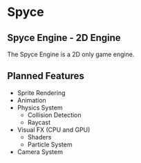 # Spyce
## Spyce Engine - 2D Engine
The Spyce Engine is a 2D only game engine.
## Planned Features
- Sprite Rendering
- Animation
- Physics System
    - Collision Detection
    - Raycast
- Visual FX (CPU and GPU)
    - Shaders
    - Particle System
- Camera System